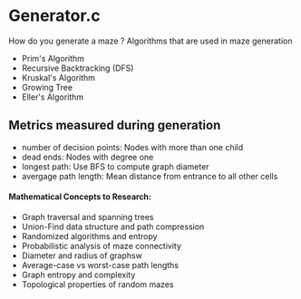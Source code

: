 # Generator.c
How do you generate a maze ?
Algorithms that are used in maze generation
- Prim's Algorithm	
- Recursive Backtracking (DFS)
- Kruskal's Algorithm
- Growing Tree
- Eller's Algorithm

## Metrics measured during generation
- number of decision points: Nodes with more than one child
- dead ends: Nodes with degree one
- longest path: Use BFS to compute graph diameter
- avergage path length: Mean distance from entrance to all other cells

#### Mathematical Concepts to Research:
- Graph traversal and spanning trees
- Union-Find data structure and path compression
- Randomized algorithms and entropy
- Probabilistic analysis of maze connectivity
- Diameter and radius of graphsw
- Average-case vs worst-case path lengths
- Graph entropy and complexity
- Topological properties of random mazes